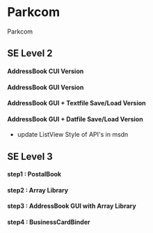 # Parkcom
Parkcom
## SE Level 2
#### AddressBook CUI Version
#### AddressBook GUI Version
#### AddressBook GUI + Textfile Save/Load Version
#### AddressBook GUI + Datfile Save/Load Version
- update ListView Style of API's in msdn

## SE Level 3
#### step1 : PostalBook
#### step2 : Array Library
#### step3 : AddressBook GUI with Array Library
#### step4 : BusinessCardBinder

